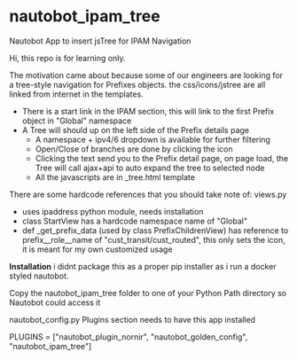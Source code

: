 # nautobot_ipam_tree
Nautobot App to insert jsTree for IPAM Navigation

Hi, this repo is for learning only.

The motivation came about because some of our engineers are looking for a tree-style navigation for Prefixes objects.
the css/icons/jstree are all linked from internet in the templates.

  - There is a start link in the IPAM section, this will link to the first Prefix object in "Global" namespace
  - A Tree will should up on the left side of the Prefix details page
    - A namespace + ipv4/6 dropdown is available for further filtering
    - Open/Close of branches are done by clicking the icon
    - Clicking the text send you to the Prefix detail page, on page load, the Tree will call ajax+api to auto expand the tree to selected node
    - All the javascripts are in _tree.html template

There are some hardcode references that you should take note of:
views.py
- uses ipaddress python module, needs installation
- class StartView has a hardcode namespace name of "Global"
- def _get_prefix_data (used by class PrefixChildrenView) has reference to prefix__role__name of "cust_transit/cust_routed", this only sets the icon, it is meant for my own customized usage

**Installation**
i didnt package this as a proper pip installer as i run a docker styled nautobot.

Copy the nautobot_ipam_tree folder to one of your Python Path directory so Nautobot could access it

nautobot_config.py Plugins section needs to have this app installed

PLUGINS = ["nautobot_plugin_nornir", "nautobot_golden_config", "nautobot_ipam_tree"]
